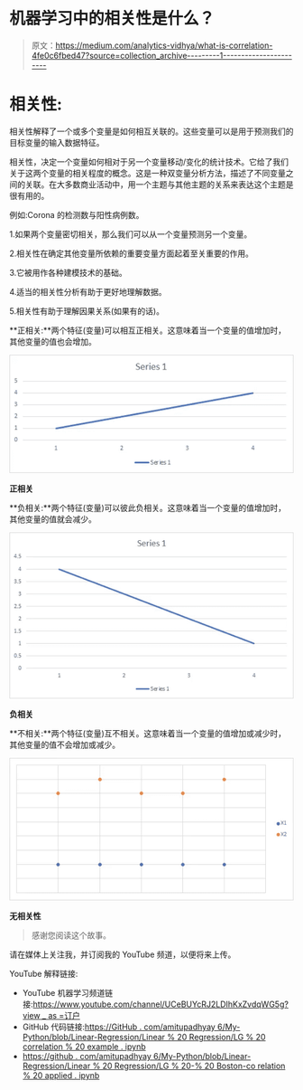 # 机器学习中的相关性是什么？

> 原文：<https://medium.com/analytics-vidhya/what-is-correlation-4fe0c6fbed47?source=collection_archive---------1----------------------->

# 相关性:

相关性解释了一个或多个变量是如何相互关联的。这些变量可以是用于预测我们的目标变量的输入数据特征。

相关性，决定一个变量如何相对于另一个变量移动/变化的统计技术。它给了我们关于这两个变量的相关程度的概念。这是一种双变量分析方法，描述了不同变量之间的关联。在大多数商业活动中，用一个主题与其他主题的关系来表达这个主题是很有用的。

例如:Corona 的检测数与阳性病例数。

1.如果两个变量密切相关，那么我们可以从一个变量预测另一个变量。

2.相关性在确定其他变量所依赖的重要变量方面起着至关重要的作用。

3.它被用作各种建模技术的基础。

4.适当的相关性分析有助于更好地理解数据。

5.相关性有助于理解因果关系(如果有的话)。

**正相关:**两个特征(变量)可以相互正相关。这意味着当一个变量的值增加时，其他变量的值也会增加。

![](img/199a8030dadc299ad9778524a107bd3d.png)

**正相关**

**负相关:**两个特征(变量)可以彼此负相关。这意味着当一个变量的值增加时，其他变量的值就会减少。

![](img/02b7f770536d150b340d093ce508a242.png)

**负相关**

**不相关:**两个特征(变量)互不相关。这意味着当一个变量的值增加或减少时，其他变量的值不会增加或减少。

![](img/f6d25daa685824b10a6911d5ab0b834f.png)

**无相关性**

> 感谢您阅读这个故事。

请在媒体上关注我，并订阅我的 YouTube 频道，以便将来上传。

YouTube 解释链接:

*   YouTube 机器学习频道链接:[https://www.youtube.com/channel/UCeBUYcRJ2LDIhKxZvdqWG5g?view _ as =订户](https://www.youtube.com/channel/UCeBUYcRJ2LDIhKxZvdqWG5g?view_as=subscriber)
*   GitHub 代码链接:[https://GitHub . com/amitupadhyay 6/My-Python/blob/Linear-Regression/Linear % 20 Regression/LG % 20 correlation % 20 example . ipynb](https://github.com/amitupadhyay6/My-Python/blob/Linear-Regression/Linear%20Regression/LG%20Corelation%20example.ipynb)
*   [https://github . com/amitupadhyay 6/My-Python/blob/Linear-Regression/Linear % 20 Regression/LG % 20-% 20 Boston-co relation % 20 applied . ipynb](https://github.com/amitupadhyay6/My-Python/blob/Linear-Regression/Linear%20Regression/LG%20-%20Boston-Corelation%20Applied.ipynb)